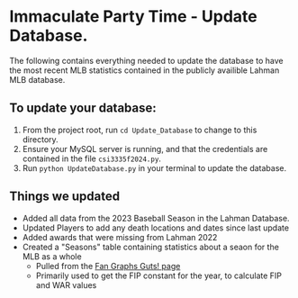 # Immaculate Party Time - Update Database.

The following contains everything needed to update the database to have the most recent MLB statistics contained in the publicly availible Lahman MLB database.

## To update your database:
1. From the project root, run `cd Update_Database` to change to this directory.
2. Ensure your MySQL server is running, and that the credentials are contained in the file `csi3335f2024.py`.
2. Run `python UpdateDatabase.py` in your terminal to update the database.

## Things we updated
- Added all data from the 2023 Baseball Season in the Lahman Database.
- Updated Players to add any death locations and dates since last update
- Added awards that were missing from Lahman 2022
- Created a "Seasons" table containing statistics about a seaon for the MLB as a whole
   - Pulled from the [Fan Graphs Guts! page](https://www.fangraphs.com/guts.aspx)
   - Primarily used to get the FIP constant for the year, to calculate FIP and WAR values